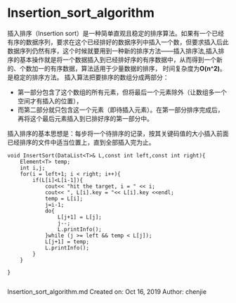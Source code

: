 # Insertion_sort_algorithm

插入排序（Insertion sort）是一种简单直观且稳定的排序算法。如果有一个已经有序的数据序列，要求在这个已经排好的数据序列中插入一个数，但要求插入后此数据序列仍然有序，这个时候就要用到一种新的排序方法——插入排序法,插入排序的基本操作就是将一个数据插入到已经排好序的有序数据中，从而得到一个新的、个数加一的有序数据，算法适用于少量数据的排序，
时间复杂度为**O(n^2)**。是稳定的排序方法。
插入算法把要排序的数组分成两部分：
- 第一部分包含了这个数组的所有元素，但将最后一个元素除外（让数组多一个空间才有插入的位置），
- 而第二部分就只包含这一个元素（即待插入元素）。在第一部分排序完成后，再将这个最后元素插入到已排好序的第一部分中。

插入排序的基本思想是：每步将一个待排序的记录，按其关键码值的大小插入前面已经排序的文件中适当位置上，直到全部插入完为止。
```
void InsertSort(DataList<T>& L,const int left,const int right){
    Element<T> temp;
    int i,j;
    for(i = left+1; i < right; i++){
        if(L[i]<L[i-1]){
        	cout<< "hit the target, i = " << i;
        	cout<< ", L[i].key = "<< L[i].key <<endl;
            temp = L[i];
            j=i-1;
            do{
                L[j+1] = L[j];
                j--;
                L.printInfo();
            }while (j >= left && temp < L[j]);
            L[j+1] = temp;
            L.printInfo();
        }
    }

}


```

Insertion_sort_algorithm.md
 Created on: Oct 16, 2019
     Author: chenjie
